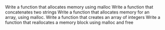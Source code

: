 Write a function that allocates memory using malloc
Write a function that concatenates two strings
Write a function that allocates memory for an array, using malloc.
Write a function that creates an array of integers
Write a function that reallocates a memory block using malloc and free
